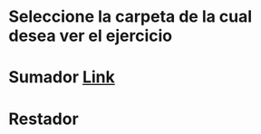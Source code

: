 # Seleccione la carpeta de la cual desea ver el ejercicio
# Sumador [Link](/Taller_2_Lab/Restador) 
# Restador
